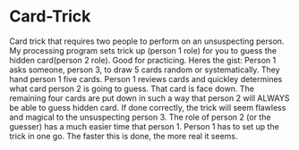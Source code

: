# Card-Trick
Card trick that requires two people to perform on an unsuspecting person.  My processing program sets trick up (person 1 role) for you to guess the hidden card(person 2 role).  Good for practicing.
Heres the gist:  Person 1 asks someone, person 3, to draw 5 cards random or systematically.  They hand person 1 five cards.  Person 1 reviews cards and quickley determines what card person 2 is going to guess.  That card is face down.  The remaining four cards are put down in such a way that person 2 will ALWAYS be able to guess hidden card.  If done correctly, the trick will seem flawless and magical to the unsuspecting person 3.  The role of person 2 (or the guesser) has a much easier time that person 1.  Person 1 has to set up the trick in one go.  The faster this is done, the more real it seems.
